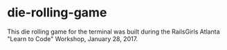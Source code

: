 # die-rolling-game
This die rolling game for the terminal was built during the RailsGirls Atlanta "Learn to Code" Workshop, January 28, 2017.

